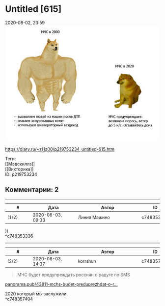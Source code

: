 Untitled [615]
==============

  
2020-08-02, 23:59  
   [![](pics/p2xkTdfl.png)](https://i.imgur.com/p2xkTdf.png)     
  
<https://diary.ru/~zHz00/p219753234_untitled-615.htm>  
  
Теги:  
[[Мэдскиллз]]  
[[Викторика]]  
ID: p219753234  


Комментарии: 2
--------------

  


---



|         #         |              Дата              |                     Автор                     |           ID           |
| --- | --- | --- | --- |
| (1/2) | 2020-08-03, 09:33 | Линия Мажино | c748353336 |

  
 ))   
 ^c748353336

---



|         #         |              Дата              |                     Автор                     |           ID           |
| --- | --- | --- | --- |
| (2/2) | 2020-08-03, 14:37 | korrshun | c748357404 |

  
 > МЧС будет предупреждать россиян о радуге по SMS   
   
  [panorama.pub/43811-mchs-budet-preduprezhdat-o-r...](https://panorama.pub/43811-mchs-budet-preduprezhdat-o-raduge.html)    
   
 2020 который мы заслужили.   
 ^c748357404